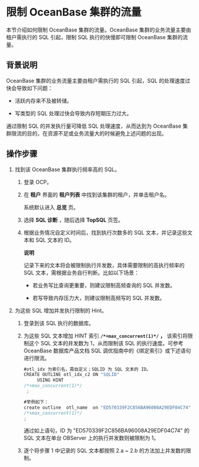 限制 OceanBase 集群的流量 
=======================================

本节介绍如何限制 OceanBase 集群的流量。OceanBase 集群的业务流量主要由租户需执行的 SQL 引起，限制 SQL 执行的快慢即可限制 OceanBase 集群的流量。

背景说明 
-------------------------

OceanBase 集群的业务流量主要由租户需执行的 SQL 引起，SQL 的处理速度过快会导致如下问题：

* 活跃内存来不及被转储。

  

* 写类型的 SQL 处理过快会导致内存短期压力过大。

  




通过限制 SQL 的并发执行量可降低 SQL 处理速度，从而达到为 OceanBase 集群限流的目的，在资源不足或业务流量大的时候避免上述问题的出现。

操作步骤 
-------------------------

1. 找到该 OceanBase 集群执行频率高的 SQL。

   1. 登录 OCP。

      
   
   2. 在 **租户** 界面的 **租户列表** 中找到该集群的租户，并单击租户名。

      系统默认进入 **总览** 页。
      
   
   3. 选择 **SQL 诊断** ，随后选择 **TopSQL** 页签。

      
   
   4. 根据业务情况自定义时间后，找到执行次数多的 SQL 文本，并记录这些文本和 SQL 文本的 ID。

      **说明**

      

      记录下来的文本将会被限制执行并发数，具体需要限制的高执行频率的 SQL 文本，需根据业务自行判断。比如以下场景：
      * 若业务写比查询更重要，则建议限制高频查询的 SQL 并发数。

        
      
      * 若写导致内存压力大，则建议限制高频写的 SQL 并发数。

        
      

      
      
   

   

2. 为这些 SQL 增加并发执行限制的 Hint。

   1. 登录到该 SQL 执行的数据库。

      
   
   2. 为这些 SQL 文本增加 HINT 索引 **`/*+max_concurrent(1)*/`** **，** 该索引将限制这个 SQL 文本的并发数为 1，从而限制该 SQL 的执行速度。可参考 OceanBase 数据库产品文档 SQL 调优指南中的《绑定索引》或下述语句进行限流。

      ```javascript
      #otl_idx 为索引名，需自定义；SQLID 为 SQL 文本的 ID。
      CREATE OUTLINE otl_idx_c2 ON "SQLID" 
           USING HINT  
      /*+max_concurrent(1)*/ 
       ;
      
      #举例如下：
      create outline  otl_name  on "ED570339F2C856BA96008A29EDF04C74" using hint  
      /*+max_concurrent(1)*/  
      ;
      ```

      

      通过如上语句，ID 为 "ED570339F2C856BA96008A29EDF04C74" 的 SQL 文本在单台 OBServer 上的执行并发数则被限制为 1。
      
   
   3. 逐个将步骤 1 中记录的 SQL 文本都按照 2.a \~ 2.b 的方法加上并发数的限制。

      
   

   



